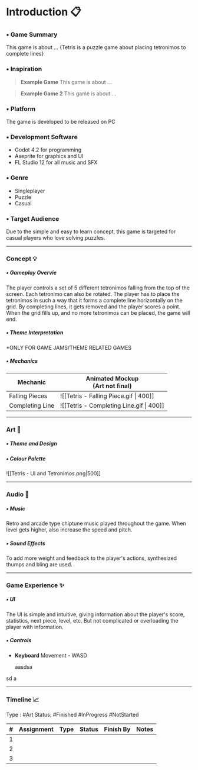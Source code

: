 # Introduction 📋

### ▪️ Game Summary
   This game is about ...
   {Tetris is a puzzle game about placing tetronimos to complete lines}
### ▪️ Inspiration
>    **Example Game**
>      This game is about ...

>    **Example Game 2**
>      This game is about ...

### ▪️ Platform
   The game is developed to be released on PC

### ▪️ Development Software
- Godot 4.2 for programming
- Aseprite for graphics and UI
- FL Studio 12 for all music and SFX

### ▪️ Genre
- Singleplayer
- Puzzle
- Casual

### ▪️ Target Audience
   Due to the simple and easy to learn concept, this game is targeted for casual players who love solving puzzles.

---
### **Concept** 💡
##### ▪️ Gameplay Overvie
   The player controls a set of 5 different tetronimos falling from the top of the screen. Each tetronimo can also be rotated. The player has to place the tetronimos in such a way that it forms a complete line horizontally on the grid. By completing lines, it gets removed and the player scores a point. When the grid fills up, and no more tetronimos can be placed, the game will end. 

##### ▪️ Theme Interpretation
   \*ONLY FOR GAME JAMS/THEME RELATED GAMES

##### ▪️ Mechanics
| Mechanic | Animated Mockup<br>(Art not final) |
| ---- | ---- |
| Falling Pieces | ![[Tetris - Falling Piece.gif \| 400]] |
| Completing Line | ![[Tetris - Completing Line.gif \| 400]] |

---
### **Art** 🎨

##### ▪️ Theme and Design


##### ▪️ Colour Palette
![[Tetris - UI and Tetronimos.png|500]]

---
### **Audio** 🎸
##### ▪️ Music
Retro and arcade type chiptune music  played throughout the game. When level gets higher, also increase the speed and pitch.

##### ▪️ Sound Effects
   To add more weight and feedback to the player's actions, synthesized thumps and bling are used.

---
### **Game Experience** ✨
##### ▪️ UI
   The UI is simple and intuitive, giving information about the player's score, statistics, next piece, level, etc. But not complicated or overloading the player with information.

##### ▪️ Controls
- **Keyboard**
	 Movement - WASD

    aasdsa

sd
    a


---
### **Timeline** 📈

Type : #Art
Status: #Finished #InProgress #NotStarted 

| # | Assignment | Type | Status | Finish By | Notes |
| ---- | ---- | :--- | ---- | ---- | ---- |
| 1 |  |  |  |  |  |
| 2 |  |  |  |  |  |
| 3 |  |  |  |  |  |
